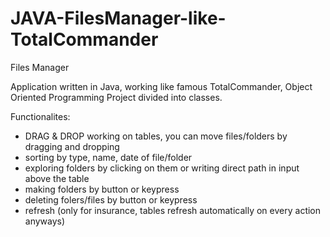 # JAVA-FilesManager-like-TotalCommander
Files Manager

Application written in Java, working like famous TotalCommander, Object Oriented Programming Project divided into classes.

Functionalites:
- DRAG & DROP working on tables, you can move files/folders by dragging and dropping
- sorting by type, name, date of file/folder
- exploring folders by clicking on them or writing direct path in input above the table
- making folders by button or keypress
- deleting folers/files by button or keypress
- refresh (only for insurance, tables refresh automatically on every action anyways)
